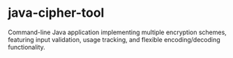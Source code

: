 # java-cipher-tool
Command-line Java application implementing multiple encryption schemes, featuring input validation, usage tracking, and flexible encoding/decoding functionality.
